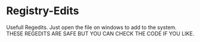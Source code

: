 # Registry-Edits
Usefull Regedits. Just open the file on windows to add to the system. THESE REGEDITS ARE SAFE BUT YOU CAN CHECK THE CODE IF YOU LIKE.
